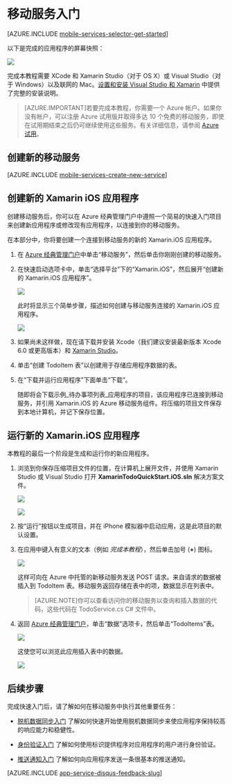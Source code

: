 <properties
	pageTitle="用于 Xamarin iOS 应用的移动服务入门 | Azure"
	description="按照本教程进行操作，开始使用 Azure 移动服务进行 Xamarin iOS 开发。"
	services="mobile-services"
	documentationCenter="xamarin"
	authors="conceptdev"
	manager="dwrede"
	editor=""/>

<tags
	ms.service="mobile-services"
	ms.date="03/16/2016"
	wacn.date="05/23/2016"/>

# <a name="getting-started"></a>移动服务入门
[AZURE.INCLUDE [mobile-services-selector-get-started](../../includes/mobile-services-selector-get-started.md)]

以下是完成的应用程序的屏幕快照：

![][0]

完成本教程需要 XCode 和 Xamarin Studio（对于 OS X）或 Visual Studio（对于 Windows）以及联网的 Mac。[设置和安装 Visual Studio 和 Xamarin](https://msdn.microsoft.com/zh-cn/library/mt613162.aspx) 中提供了完整的安装说明。

> [AZURE.IMPORTANT]若要完成本教程，你需要一个 Azure 帐户。如果你没有帐户，可以注册 Azure 试用版并取得多达 10 个免费的移动服务，即使在试用期结束之后仍可继续使用这些服务。有关详细信息，请参阅 [Azure 试用](/pricing/1rmb-trial)。

##  <a name="create-new-service"></a>创建新的移动服务

[AZURE.INCLUDE [mobile-services-create-new-service](../../includes/mobile-services-create-new-service.md)]

##  创建新的 Xamarin iOS 应用程序

创建移动服务后，你可以在 Azure 经典管理门户中遵照一个简易的快速入门项目来创建新应用程序或修改现有应用程序，以连接到你的移动服务。

在本部分中，你将要创建一个连接到移动服务的新的 Xamarin.iOS 应用程序。

1.  在 [Azure 经典管理门户]中单击“移动服务”，然后单击你刚刚创建的移动服务。

2. 在快速启动选项卡中，单击“选择平台”下的“Xamarin.iOS”，然后展开“创建新的 Xamarin.iOS 应用程序”。

	![][6]

	此时将显示三个简单步骤，描述如何创建与移动服务连接的 Xamarin.iOS 应用程序。

  	![][7]

3. 如果尚未这样做，现在请下载并安装 Xcode（我们建议安装最新版本 Xcode 6.0 或更高版本）和 [Xamarin Studio]。

4. 单击“创建 TodoItem 表”以创建用于存储应用程序数据的表。

5. 在“下载并运行应用程序”下面单击“下载”。

	随即将会下载示例_待办事项列表_应用程序的项目，该应用程序已连接到移动服务，并引用 Xamarin.iOS 的 Azure 移动服务组件。将压缩的项目文件保存到本地计算机，并记下保存位置。

##  运行新的 Xamarin.iOS 应用程序

本教程的最后一个阶段是生成和运行你的新应用程序。

1. 浏览到你保存压缩项目文件的位置，在计算机上展开文件，并使用 Xamarin Studio 或 Visual Studio 打开 **XamarinTodoQuickStart.iOS.sln** 解决方案文件。

	![][8]

	![][9]

2. 按“运行”按钮以生成项目，并在 iPhone 模拟器中启动应用，这是此项目的默认设置。

3. 在应用中键入有意义的文本（例如 _完成本教程_），然后单击加号 (**+**) 图标。

	![][10]

	这样可向在 Azure 中托管的新移动服务发送 POST 请求。来自请求的数据被插入到 TodoItem 表。移动服务返回存储在表中的项，数据显示在列表中。

	> [AZURE.NOTE]你可以查看访问你的移动服务以查询和插入数据的代码，这些代码在 TodoService.cs C# 文件中。

4. 返回 [Azure 经典管理门户]，单击“数据”选项卡，然后单击“TodoItems”表。

	![][11]

	这使您可以浏览此应用插入表中的数据。

	![][12]


##  后续步骤
完成快速入门后，请了解如何在移动服务中执行其他重要任务：

* [脱机数据同步入门]
了解如何快速开始使用脱机数据同步来使应用程序保持较高的响应能力和稳健性。

* [身份验证入门] 
了解如何使用标识提供程序对应用程序的用户进行身份验证。

* [推送通知入门] 
了解如何向应用程序发送一条很基本的推送通知。




[AZURE.INCLUDE [app-service-disqus-feedback-slug](../../includes/app-service-disqus-feedback-slug.md)]

<!-- Anchors. -->
[Getting started with Mobile Services]: #getting-started
[Create a new mobile service]: #create-new-service
[Define the mobile service instance]: #define-mobile-service-instance
[Next Steps]: #next-steps

<!-- Images. -->
[0]: ./media/partner-xamarin-mobile-services-ios-get-started/mobile-quickstart-completed-ios.png
[6]: ./media/partner-xamarin-mobile-services-ios-get-started/mobile-portal-quickstart-xamarin-ios.png
[7]: ./media/partner-xamarin-mobile-services-ios-get-started/mobile-quickstart-steps-xamarin-ios.png
[8]: ./media/partner-xamarin-mobile-services-ios-get-started/mobile-xamarin-project-ios-xs.png
[9]: ./media/partner-xamarin-mobile-services-ios-get-started/mobile-xamarin-project-ios-vs.png
[10]: ./media/partner-xamarin-mobile-services-ios-get-started/mobile-quickstart-startup-ios.png
[11]: ./media/partner-xamarin-mobile-services-ios-get-started/mobile-data-tab.png
[12]: ./media/partner-xamarin-mobile-services-ios-get-started/mobile-data-browse.png


<!-- URLs. -->
[脱机数据同步入门]: /documentation/articles/mobile-services-xamarin-ios-get-started-offline-data/
[身份验证入门]: /documentation/articles/partner-xamarin-mobile-services-ios-get-started-users/
[推送通知入门]: /documentation/articles/partner-xamarin-mobile-services-ios-get-started-push/

[Xamarin Studio]: http://xamarin.com/download
[Mobile Services iOS SDK]: https://go.microsoft.com/fwLink/p/?LinkID=266533

[Azure 经典管理门户]: https://manage.windowsazure.cn/

<!---HONumber=Mooncake_0118_2016-->
